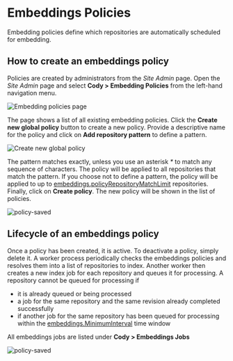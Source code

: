 # Embeddings Policies

Embedding policies define which repositories are automatically scheduled for embedding.

## How to create an embeddings policy

Policies are created by administrators from the _Site Admin_ page.
Open the _Site Admin_ page and select **Cody > Embedding Policies** from the left-hand navigation menu.

<img src="https://storage.googleapis.com/sourcegraph-assets/docs/images/embeddings/embedding-policies.png" class="screenshot" alt="Embedding policies page">

The page shows a list of all existing embedding policies.
Click the **Create new global policy** button to create a new policy.
Provide a descriptive name for the policy and click on **Add repository pattern** to define a pattern.

<img src="https://storage.googleapis.com/sourcegraph-assets/docs/images/embeddings/new-policy-create.png" class="screenshot" alt="Create new global policy">

The pattern matches exactly, unless you use an asterisk _*_ to match any sequence of characters.
The policy will be applied to all repositories that match the pattern.
If you choose not to define a pattern, the policy will be applied to up to [embeddings.policyRepositoryMatchLimit](./code_graph_context.md#configuring-the-global-policy-match-limit) repositories.
Finally, click on **Create policy**.
The new policy will be shown in the list of policies.

<img src="https://storage.googleapis.com/sourcegraph-assets/docs/images/embeddings/new-policy-saved.png" class="screenshot" alt="policy-saved">

## Lifecycle of an embeddings policy

Once a policy has been created, it is active.
To deactivate a policy, simply delete it.
A worker process periodically checks the embeddings policies and resolves them into a list of repositories to index.
Another worker then creates a new index job for each repository and queues it for processing.
A repository cannot be queued for processing if

- it is already queued or being processed
- a job for the same repository and the same revision already completed successfully
- if another job for the same repository has been queued for processing within the [embeddings.MinimumInterval](./code_graph_context.md#adjust-the-minimum-time-interval-between-automatically-scheduled-embeddings) time window

All embeddings jobs are listed under **Cody > Embeddings Jobs**

<img src="https://storage.googleapis.com/sourcegraph-assets/docs/images/embeddings/embeddings-jobs.png" class="screenshot" alt="policy-saved">
